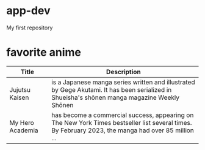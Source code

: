 # app-dev
My first repository
# favorite anime
| Title      | Description |
| ----------- | ----------- |
| Jujutsu Kaisen      | is a Japanese manga series written and illustrated by Gege Akutami. It has been serialized in Shueisha's shōnen manga magazine Weekly Shōnen       |
| My Hero Academia   | has become a commercial success, appearing on The New York Times bestseller list several times. By February 2023, the manga had over 85 million ...        |
